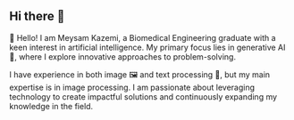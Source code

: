 ## Hi there 👋

👋 Hello!
I am Meysam Kazemi, a Biomedical Engineering graduate with a keen interest in artificial intelligence. My primary focus lies in generative AI 🤖, where I explore innovative approaches to problem-solving.

I have experience in both image 🖼️ and text processing 📝, but my main expertise is in image processing. I am passionate about leveraging technology to create impactful solutions and continuously expanding my knowledge in the field.
